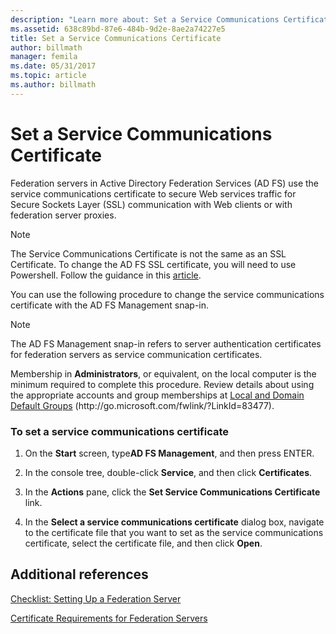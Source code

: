 ```yaml
---
description: "Learn more about: Set a Service Communications Certificate"
ms.assetid: 638c89bd-87e6-484b-9d2e-8ae2a74227e5
title: Set a Service Communications Certificate
author: billmath
manager: femila
ms.date: 05/31/2017
ms.topic: article
ms.author: billmath
---
```


# Set a Service Communications Certificate


Federation servers in Active Directory Federation Services \(AD FS\) use the service communications certificate to secure Web services traffic for Secure Sockets Layer \(SSL\) communication with Web clients or with federation server proxies.

> [!NOTE]
> The Service Communications Certificate is not the same as an SSL Certificate. To change the AD FS SSL certificate, you will need to use Powershell. Follow the guidance in this [article](../operations/manage-ssl-certificates-ad-fs-wap.md).


You can use the following procedure to change the service communications certificate with the AD FS Management snap\-in.

> [!NOTE]
> The AD FS Management snap\-in refers to server authentication certificates for federation servers as service communication certificates.

Membership in **Administrators**, or equivalent, on the local computer is the minimum required to complete this procedure.  Review details about using the appropriate accounts and group memberships at [Local and Domain Default Groups](/previous-versions/orphan-topics/ws.10/dd728026(v=ws.10)) \(http:\/\/go.microsoft.com\/fwlink\/?LinkId\=83477\).

### To set a service communications certificate

1.  On the **Start** screen, type**AD FS Management**, and then press ENTER.

2.  In the console tree, double\-click **Service**, and then click **Certificates**.

3.  In the **Actions** pane, click the **Set Service Communications Certificate** link.

4.  In the **Select a service communications certificate** dialog box, navigate to the certificate file that you want to set as the service communications certificate, select the certificate file, and then click **Open**.

## Additional references
[Checklist: Setting Up a Federation Server](Checklist--Setting-Up-a-Federation-Server.md)

[Certificate Requirements for Federation Servers](../design/certificate-requirements-for-federation-servers.md)